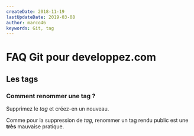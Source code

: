 ```yaml
---
createDate: 2018-11-19
lastUpdateDate: 2019-03-08
author: marco46
keywords: Git, tag
---
```


# FAQ Git pour developpez.com

## Les tags

### Comment renommer une tag ?

Supprimez le *tag* et créez-en un nouveau.

Comme pour la suppression de *tag*, renommer un tag rendu public est une **très** mauvaise pratique.
